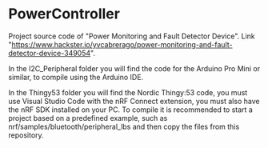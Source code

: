# PowerController

Project source code of "Power Monitoring and Fault Detector Device". 
Link "https://www.hackster.io/yvcabrerago/power-monitoring-and-fault-detector-device-349054".

In the I2C_Peripheral folder you will find the code for the Arduino Pro Mini or similar, to compile using the Arduino IDE.

In the Thingy53 folder you will find the Nordic Thingy:53 code, you must use Visual Studio Code with the nRF Connect extension, you must also have the nRF SDK installed on your PC. To compile it is recommended to start a project based on a predefined example, such as nrf/samples/bluetooth/peripheral_lbs and then copy the files from this repository.